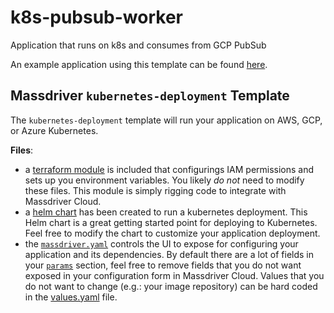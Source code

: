 # k8s-pubsub-worker

Application that runs on k8s and consumes from GCP PubSub

An example application using this template can be found [here](https://github.com/massdriver-cloud/application-examples/tree/main/k8s/phoenix-chat-example).

## Massdriver `kubernetes-deployment` Template

The `kubernetes-deployment` template will run your application on AWS, GCP, or Azure Kubernetes.

**Files**:

* a [terraform module](./src) is included that configurings IAM permissions and sets up you environment variables. You likely _do not_ need to modify these files. This module is simply rigging code to integrate with Massdriver Cloud.
* a [helm chart](./src/chart) has been created to run a kubernetes deployment. This Helm chart is a great getting started point for deploying to Kubernetes. Feel free to modify the chart to customize your application deployment.
* the [`massdriver.yaml`](./massdriver.yaml) controls the UI to expose for configuring your application and its dependencies. By default there are a lot of fields in your [`params`](https://docs.massdriver.cloud/bundles/configuration#bundle-params) section, feel free to remove fields that you do not want exposed in your configuration form in Massdriver Cloud. Values that you do not want to change (e.g.: your image repository) can be hard coded in the [values.yaml](./src/chart/values.yaml) file.
